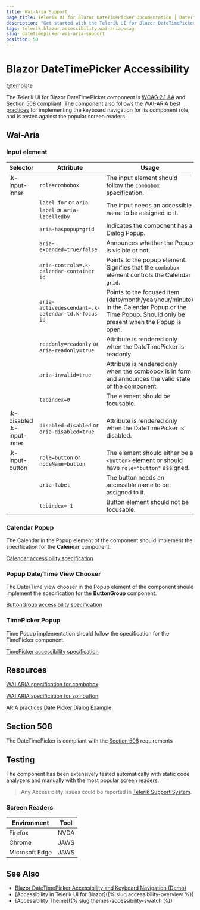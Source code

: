 ```yaml
---
title: Wai-Aria Support
page_title: Telerik UI for Blazor DateTimePicker Documentation | DateTimePicker  Accessibility
description: "Get started with the Telerik UI for Blazor DateTimePicker and learn about its accessibility support for WAI-ARIA, Section 508, and WCAG 2.1."
tags: telerik,blazor,accessibility,wai-aria,wcag
slug: datetimepicker-wai-aria-support 
position: 50 
---
```


# Blazor DateTimePicker Accessibility

@[template](/_contentTemplates/common/parameters-table-styles.md#table-layout)



The Telerik UI for Blazor DateTimePicker component is [WCAG 2.1 AA](https://www.w3.org/TR/WCAG21/) and [Section 508](http://www.section508.gov/) compliant. The component also follows the [WAI-ARIA best practices](https://www.w3.org/WAI/ARIA/apg/) for implementing the keyboard navigation for its component role, and is tested against the popular screen readers.

## Wai-Aria

### Input element

| Selector | Attribute | Usage |
| -------- | --------- | ----- |
| .k-input-inner | `role=combobox` | The input element should follow the `combobox` specification. |
|  | `label for` or `aria-label` or `aria-labelledby` | The input needs an accessible name to be assigned to it. |
|  | `aria-haspopup=grid` | Indicates the component has a Dialog Popup. |
|  | `aria-expanded=true/false` | Announces whether the Popup is visible or not. |
|  | `aria-controls=.k-calendar-container id` | Points to the popup element. Signifies that the `combobox` element controls the Calendar `grid`. |
|  | `aria-activedescendant=.k-calendar-td.k-focus id` | Points to the focused item (date/month/year/hour/minute) in the Calendar Popup or the Time Popup. Should only be present when the Popup is open. |
|  | `readonly=readonly` or `aria-readonly=true` | Attribute is rendered only when the DateTimePicker is readonly. |
|  | `aria-invalid=true` | Attribute is rendered only when the combobox is in form and announces the valid state of the component. |
|  | `tabindex=0` | The element should be focusable. |
| .k-disabled .k-input-inner | `disabled=disabled` or `aria-disabled=true` | Attribute is rendered only when the DateTimePicker is disabled. |
| .k-input-button | `role=button` or `nodeName=button` | The element should either be a `<button>` element or should have `role="button"` assigned. |
|  | `aria-label` | The button needs an accessible name to be assigned to it. |
|  | `tabindex=-1` | Button element should not be focusable. |

### Calendar Popup


The Calendar in the Popup element of the component should implement the specification for the **Calendar** component.

[Calendar accessibility specification]({{calendar_a11y_link}})

### Popup Date/Time View Chooser


The Date/Time view chooser in the Popup element of the component should implement the specification for the **ButtonGroup** component.

[ButtonGroup accessibility specification]({{buttongroup_a11y_link}})

### TimePicker Popup


Time Popup implementation should follow the specification for the TimePicker component.

[TimePicker accessibility specification]({{timepicker_a11y_link}})

## Resources

[WAI ARIA specification for combobox](https://www.w3.org/TR/wai-aria-1.2/#combobox)

[WAI ARIA specification for spinbutton](https://www.w3.org/TR/wai-aria-1.2/#spinbutton)

[ARIA practices Date Picker Dialog Example](https://www.w3.org/WAI/ARIA/apg/example-index/dialog-modal/datepicker-dialog.html)

## Section 508


The DateTimePicker is compliant with the [Section 508](http://www.section508.gov/) requirements

## Testing


The component has been extensively tested automatically with static code analyzers and manually with the most popular screen readers.

> Any Accessibility Issues could be reported in [Telerik Support System](https://www.telerik.com/account/support-center).

### Screen Readers

| Environment | Tool |
| ----------- | ---- |
| Firefox | NVDA |
| Chrome | JAWS |
| Microsoft Edge | JAWS |



## See Also

* [Blazor DateTimePicker Accessibility and Keyboard Navigation (Demo)](https://demos.telerik.com/blazor-ui/datetimepicker/keyboard-navigation)
* [Accessibility in Telerik UI for Blazor]({% slug accessibility-overview %})
* [Accessibility Theme]({% slug themes-accessibility-swatch %})